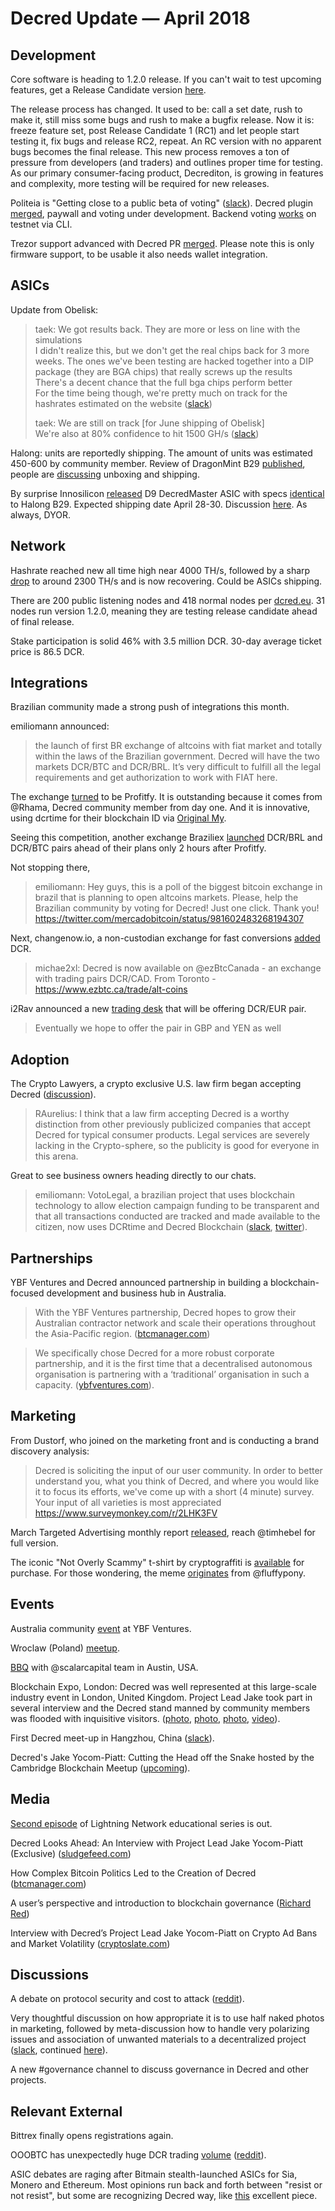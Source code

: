 # Decred Update — April 2018

## Development

Core software is heading to 1.2.0 release. If you can't wait to test upcoming features, get a Release Candidate version [here](https://github.com/decred/decred-binaries/releases).

The release process has changed. It used to be: call a set date, rush to make it, still miss some bugs and rush to make a bugfix release. Now it is: freeze feature set, post Release Candidate 1 (RC1) and let people start testing it, fix bugs and release RC2, repeat. An RC version with no apparent bugs becomes the final release. This new process removes a ton of pressure from developers (and traders) and outlines proper time for testing. As our primary consumer-facing product, Decrediton, is growing in features and complexity, more testing will be required for new releases.

Politeia is "Getting close to a public beta of voting" ([slack](https://decred.slack.com/archives/C0NRMDVMJ/p1523623105000168)). Decred plugin [merged](https://github.com/decred/politeia/pull/242), paywall and voting under development. Backend voting [works](https://twitter.com/decredproject/status/984518284757221376) on testnet via CLI.

Trezor support advanced with Decred PR [merged](https://github.com/trezor/trezor-mcu/pull/274). Please note this is only firmware support, to be usable it also needs wallet integration.

## ASICs

Update from Obelisk:
> taek: We got results back. They are more or less on line with the simulations\
> I didn't realize this, but we don't get the real chips back for 3 more weeks. The ones we've been testing are hacked together into a DIP package (they are BGA chips) that really screws up the results\
> There's a decent chance that the full bga chips perform better\
> For the time being though, we're pretty much on track for the hashrates estimated on the website ([slack](https://decred.slack.com/archives/C3P6R055Z/p1523504966000203))
> 
> taek: We are still on track [for June shipping of Obelisk]\
> We're also at 80% confidence to hit 1500 GH/s ([slack](https://decred.slack.com/archives/C3P6R055Z/p1524152532000581))

Halong: units are reportedly shipping. The amount of units was estimated 450-600 by community member. Review of DragonMint B29 [published](https://bitsonline.com/dragonmint-b29-blake-256-decred-miner/), people are [discussing](https://www.reddit.com/r/decred/comments/8a2vul/just_unboxed_my_dragonmint_b29s/) unboxing and shipping.

By surprise Innosilicon [released](http://www.innosilicon.com/html/d9-miner/index.html) D9 DecredMaster ASIC with specs [identical](https://www.hashespersecond.com/2018/04/18/innosilicon-releases-blake2b-blake256-miners-that-mirror-halong-offerings/) to Halong B29. Expected shipping date April 28-30. Discussion [here](https://www.reddit.com/r/decred/comments/8d7awu/innosilicon_releases_blake2b_blake256_miners_that/). As always, DYOR.

## Network

Hashrate reached new all time high near 4000 TH/s, followed by a sharp [drop](https://www.reddit.com/r/decred/comments/8doiuo/question_about_network_hashrate_and_mining/) to around 2300 TH/s and is now recovering. Could be ASICs shipping.

There are 200 public listening nodes and 418 normal nodes per [dcred.eu](https://dcred.eu/nodeStats). 31 nodes run version 1.2.0, meaning they are testing release candidate ahead of final release.

Stake participation is solid 46% with 3.5 million DCR. 30-day average ticket price is 86.5 DCR.

## Integrations

Brazilian community made a strong push of integrations this month.

emiliomann announced:

> the launch of first BR exchange of altcoins with fiat market and totally within the laws of the Brazilian government. Decred will have the two markets DCR/BTC and DCR/BRL. It’s very difficult to fulfill all the legal requirements and get authorization to work with FIAT here.

The exchange [turned](https://twitter.com/decredproject/status/984105841048436741) to be Profitfy. It is outstanding because it comes from @Rhama, Decred community member from day one. And it is innovative, using dcrtime for their blockchain ID via [Original My](https://originalmy.com).

Seeing this competition, another exchange Braziliex [launched](https://twitter.com/decredproject/status/984478905061928960) DCR/BRL and DCR/BTC pairs ahead of their plans only 2 hours after Profitfy.

Not stopping there,

> emiliomann: Hey guys, this is a poll of the biggest bitcoin exchange in brazil that is planning to open altcoins markets. Please, help the Brazilian community by voting for Decred! Just one click. Thank you! https://twitter.com/mercadobitcoin/status/981602483268194307

Next, changenow.io, a non-custodian exchange for fast conversions [added](https://twitter.com/decredproject/status/981623403378454528) DCR.

> michae2xl: ‪Decred is now available on @ezBtcCanada - an exchange with trading pairs DCR/CAD. From Toronto - https://www.ezbtc.ca/trade/alt-coins

i2Rav announced a new [trading desk](https://i2trading.com/) that will be offering DCR/EUR pair.

> Eventually we hope to offer the pair in GBP and YEN as well

## Adoption

The Crypto Lawyers, a crypto exclusive U.S. law firm began accepting Decred ([discussion](https://www.reddit.com/r/decred/comments/8909x6/the_crypto_lawyers_a_crypto_exclusive_us_law_firm/)).

> RAurelius: I think that a law firm accepting Decred is a worthy distinction from other previously publicized companies that accept Decred for typical consumer products. Legal services are severely lacking in the Crypto-sphere, so the publicity is good for everyone in this arena.

Great to see business owners heading directly to our chats.

> emiliomann: VotoLegal, a brazilian project that uses blockchain technology to allow election campaign funding to be transparent and that all transactions conducted are tracked and made available to the citizen, now uses DCRtime and Decred Blockchain ([slack](https://decred.slack.com/archives/C0NRMDVMJ/p1524065250000150), [twitter](https://twitter.com/decred_br/status/986610826051276800)).

## Partnerships

YBF Ventures and Decred announced partnership in building a blockchain-focused development and business hub in Australia.

> With the YBF Ventures partnership, Decred hopes to grow their Australian contractor network and scale their operations throughout the Asia-Pacific region. ([btcmanager.com](https://btcmanager.com/ybf-ventures-partners-with-the-decred-project-to-build-a-decentralized-internet/))

> We specifically chose Decred for a more robust corporate partnership, and it is the first time that a decentralised autonomous organisation is partnering with a ‘traditional’ organisation in such a capacity. ([ybfventures.com](http://ybfventures.com/ybf-decred-partnership-web-3/)).

## Marketing

From Dustorf, who joined on the marketing front and is conducting a brand discovery analysis:

> Decred is soliciting the input of our user community. In order to better understand you, what you think of Decred, and where you would like it to focus its efforts, we've come up with a short (4 minute) survey. Your input of all varieties is most appreciated https://www.surveymonkey.com/r/2LHK3FV

March Targeted Advertising monthly report [released](https://www.reddit.com/r/decred/comments/89ix5g/decred_targeted_advertising_monthly_report/), reach @timhebel for full version.

The iconic "Not Overly Scammy" t-shirt by cryptograffiti is [available](https://cryptograffiti.com/products/not-overly-scammy?variant=12571550777386) for purchase. For those wondering, the meme [originates](https://twitter.com/jz_bz/status/980158995003568129) from @fluffypony.

## Events

Australia community [event](https://twitter.com/YBFVentures/status/984020375670546434) at YBF Ventures.

Wroclaw (Poland) [meetup](https://twitter.com/Donmario/status/984141287707348992).

[BBQ](https://twitter.com/marco_peereboom/status/984525046738771968) with @scalarcapital team in Austin, USA.

Blockchain Expo, London: Decred was well represented at this large-scale industry event in London, United Kingdom. Project Lead Jake took part in several interview and the Decred stand manned by community members was flooded with inquisitive visitors. ([photo](https://twitter.com/decredproject/status/986642982194495488), [photo](https://twitter.com/NoahPierau/status/987115181024141312), [photo](https://twitter.com/NoahPierau/status/986925002833514497), [video](https://www.pscp.tv/w/baimBTFXZ0tncUxubUxBRXZ8MWxEeExhYXBYWFFLbaBXRYqX7GSffVzoQEeMeIF16G7BLG9ZY809CKY0y6Wc)).

First Decred meet-up in Hangzhou, China ([slack](https://decred.slack.com/archives/C0NRMDVMJ/p1524305444000073)).

Decred's Jake Yocom-Piatt: Cutting the Head off the Snake hosted by the Cambridge Blockchain Meetup ([upcoming](https://www.bostonblockchainweek.com/events/2018/4/24/decreds-jake-yocom-piatt-cutting-the-head-off-the-snake)).

## Media

[Second episode](https://www.youtube.com/watch?v=QzY27b2REwg) of Lightning Network educational series is out.

Decred Looks Ahead: An Interview with Project Lead Jake Yocom-Piatt (Exclusive) ([sludgefeed.com](https://sludgefeed.com/decred-looks-ahead-an-interview-with-project-lead-jake-yocom-piatt/))

How Complex Bitcoin Politics Led to the Creation of Decred ([btcmanager.com](https://btcmanager.com/how-complex-bitcoin-politics-led-to-the-creation-of-decred/))

A user’s perspective and introduction to blockchain governance ([Richard Red](https://medium.com/@richardred/a-users-perspective-and-introduction-to-blockchain-governance-80fbe2050222))

Interview with Decred’s Project Lead Jake Yocom-Piatt on Crypto Ad Bans and Market Volatility ([cryptoslate.com](https://cryptoslate.com/interview-with-decreds-ceo-jake-yocom-piatt/))

## Discussions

A debate on protocol security and cost to attack ([reddit](https://www.reddit.com/r/decred/comments/89mvfd/key_security_flaws_in_decred_limits_the_security/)).

Very thoughtful discussion on how appropriate it is to use half naked photos in marketing, followed by meta-discussion how to handle very polarizing issues and association of unwanted materials to a decentralized project ([slack](https://decred.slack.com/archives/C5HPHMFQF/p1524182971000248), continued [here](https://decred.slack.com/archives/C3PAYQJTW/p1524304298000029)).

A new #governance channel to discuss governance in Decred and other projects.

## Relevant External

Bittrex finally opens registrations again.

OOOBTC has unexpectedly huge DCR trading [volume](https://coinmarketcap.com/exchanges/ooobtc/) ([reddit](https://www.reddit.com/r/decred/comments/8b40bj/ooobtc_exchange_moving_over_8_million_in_volume/)).

ASIC debates are raging after Bitmain stealth-launched ASICs for Sia, Monero and Ethereum. Most opinions run back and forth between "resist or not resist", but some are recognizing Decred way, like [this](https://tokeneconomy.co/is-the-war-against-asics-worth-fighting-b12c6a714bed) excellent piece.
